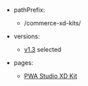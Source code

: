 - pathPrefix:
    - /commerce-xd-kits/

- versions:
    - [v1.3](/index.md) selected

- pages:
    - [PWA Studio XD Kit](/index.md)
